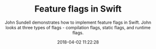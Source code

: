 ---
title: "Feature flags in Swift"
subtitle: "John Sundell demonstrates how to implement feature flags in Swift. John looks at three types of flags - compilation flags, static flags, and runtime flags."
tags: ["compiler","flag"]
link: "https://www.swiftbysundell.com/posts/feature-flags-in-swift"
date: "2018-04-02 11:22:28"
---